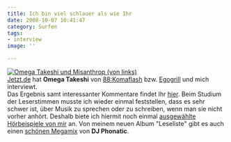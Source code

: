 ```yaml
---
title: Ich bin viel schlauer als wie Ihr
date: 2008-10-07 10:41:47
category: Surfen
tags:
- interview
image: ''

---
```


[![](http://jetztimg.sueddeutsche.de/upl/images/user/ph/philipp-mattheis/630126.jpg "Omega Takeshi und Misanthrop (von links)")](http://jetzt.sueddeutsche.de/texte/anzeigen/450019)  
[Jetzt.de](http://www.jetzt.de) hat **Omega Takeshi** von [88:Komaflash](http://www.88komaflash.de) bzw. [Egogrill](http://www.myspace.com/egogrill) und mich interviewt.  
Das Ergebnis samt interessanter Kommentare findet Ihr [hier](http://jetzt.sueddeutsche.de/texte/anzeigen/450019). Beim Studium der Leserstimmen musste ich wieder einmal feststellen, dass es sehr schwer ist, über Musik zu sprechen oder zu schreiben, wenn man sie nicht vorher anhört. Deshalb biete ich hiermit noch einmal [ausgewählte Hörbeispiele von mir](/downloads) an. Von meinem neuen Album "Leseliste" gibt es auch einen [schönen Megamix](http://www.leavemusic.de/live/leavemusic/scripts/download_internal.php?file_id=47) von **DJ Phonatic**.
